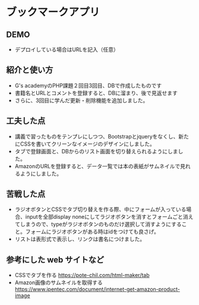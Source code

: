 # ブックマークアプリ

## DEMO

  - デプロイしている場合はURLを記入（任意）

## 紹介と使い方

  - G's academyのPHP課題２回目3回目、DBで作成したものです
  - 書籍名とURLとコメントを登録すると、DBに溜まり、後で見返せます
  - さらに、3回目に学んだ更新・削除機能を追加しました。

## 工夫した点

  - 講義で習ったものをテンプレにしつつ、Bootstrapとjqueryをなくし、新たにCSSを書いてクリーンなイメージのデザインにしました。
  - タブで登録画面と、DBからのリスト画面を切り替えられるようにしました。
  - AmazonのURLを登録すると、データ一覧では本の表紙がサムネイルで見れるようにしました。

## 苦戦した点

  - ラジオボタンとCSSでタブ切り替えを作る際、中にフォームが入っている場合、inputを全部display noneにしてラジオボタンを消すとフォームごと消えてしまうので、typeがラジオボタンのものだけ選択して消すようにすること。フォームにラジオボタンがある時はidをつけても良さげ。
  - リストは表形式で表示し、リンクは書名につけました。

## 参考にした web サイトなど

  - CSSでタブを作る
    https://pote-chil.com/html-maker/tab
- Amazon画像のサムネイルを取得する
    https://www.ipentec.com/document/internet-get-amazon-product-image



